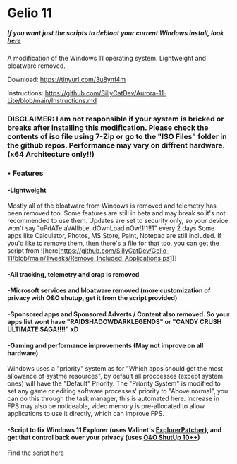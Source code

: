 # Gelio 11
##### If you want just the scripts to debloat your current Windows install, look [here](https://github.com/SillyCatDev/Minik-Script)
A modification of the Windows 11 operating system. Lightweight and bloatware removed.

Download: https://tinyurl.com/3u8ynf4m

Instructions: https://github.com/SillyCatDev/Aurora-11-Lite/blob/main/Instructions.md

### DISCLAIMER: I am not responsible if your system is bricked or breaks after installing this modification. Please check the contents of iso file using 7-Zip or go to the "ISO Files" folder in the github repos. Performance may vary on diffrent hardware. (x64 Architecture only!!)

### • Features
#### -Lightweight
Mostly all of the bloatware from Windows is removed and telemetry has been removed too. Some features are still in beta and may break so it's not recommended to use them. Updates are set to security only, so your device won't say "uPdATe aVAlIbLe, dOwnLoad nOw!1!1!!1" every 2 days
Some apps like Calculator, Photos, MS Store, Paint, Notepad are still included.
If you'd like to remove them, then there's a file for that too, you can get the script from ![here(https://github.com/SillyCatDev/Gelio-11/blob/main/Tweaks/Remove_Included_Applications.ps1)]

#### -All tracking, telemetry and crap is removed

#### -Microsoft services and bloatware removed (more customization of privacy with O&O shutup, get it from the script provided)

#### -Sponsored apps and Sponsored Adverts / Content also removed. So your apps list wont have "RAIDSHADOWDARKLEGENDS" or "CANDY CRUSH ULTIMATE SAGA!!!!" xD

#### -Gaming and performance improvements (May not improve on all hardware)
Windows uses a "priority" system as for "Which apps should get the most allowance of systme resources", by default all proccesses (except system ones) will have the "Default" Priority. The "Priority System" is modified to set any game or editing software processes' priority to "Above normal", you can do this through the task manager, this is automated here. Increase in FPS may also be noticeable, video memory is pre-allocated to allow applications to use it directly, which can improve FPS.

#### -Script to fix Windows 11 Explorer (uses Valinet's [ExplorerPatcher](https://github.com/valinet/ExplorerPatcher/)), and get that control back over your privacy (uses [O&O ShutUp 10++](https://www.oo-software.com/en/shutup10.))

Find the script [here](https://github.com/SillyCatDev/Gelio-11/blob/main/Tweaks/Loq_Tweaks.ps1)
